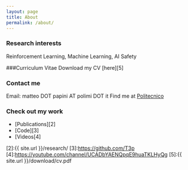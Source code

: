 ```yaml
---
layout: page
title: About
permalink: /about/
---
```


### Research interests

Reinforcement Learning, Machine Learning, AI Safety

###Curriculum Vitae
Download my CV [here][5]

### Contact me

Email: matteo DOT papini AT polimi DOT it
Find me at [Politecnico][1]

### Check out my work
* [Publications][2]
* [Code][3]
* [Videos[4]

[1]:https://www.deib.polimi.it/eng/people/details/903696
[2]:{{ site.url }}/research/
[3]:https://github.com/T3p
[4]:https://youtube.com/channel/UCADbYAENQpqE9huaTKLHyQg
[5]:{{ site.url }}/download/cv.pdf
